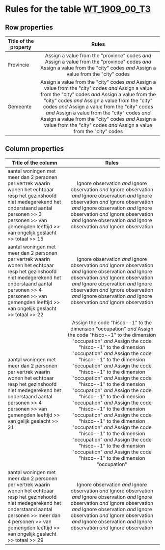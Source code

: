 # Rules for the table [WT_1909_00_T3](https://github.com/cgueret/DataDump/blob/master/xls-marked/WT_1909_00_T3_marked.xls?raw=true)
## Row properties
| Title of the property | Rules |
| --------------------- |:-----:|
| Provincie | Assign a value from the "province" codes *and* Assign a value from the "province" codes *and* Assign a value from the "city" codes *and* Assign a value from the "city" codes |
| Gemeente | Assign a value from the "city" codes *and* Assign a value from the "city" codes *and* Assign a value from the "city" codes *and* Assign a value from the "city" codes *and* Assign a value from the "city" codes *and* Assign a value from the "city" codes *and* Assign a value from the "city" codes *and* Assign a value from the "city" codes *and* Assign a value from the "city" codes *and* Assign a value from the "city" codes |
## Column properties
| Title of the column | Rules |
| --------------------- |:-----:|
| aantal woningen met meer dan 2 personen per vertrek waarin wonen het echtpaar resp het gezinshoofd niet medegerekend het onderstaand aantal personen >> 3 personen >> van gemengden leeftijd >> van ongelijk geslacht >> totaal >> 15 | Ignore observation *and* Ignore observation *and* Ignore observation *and* Ignore observation *and* Ignore observation *and* Ignore observation *and* Ignore observation *and* Ignore observation *and* Ignore observation *and* Ignore observation *and* Ignore observation *and* Ignore observation |
| aantal woningen met meer dan 2 personen per vertrek waarin wonen het echtpaar resp het gezinshoofd niet medegerekend het onderstaand aantal personen >> 4 personen >> van gemengden leeftijd >> van ongelijk geslacht >> totaal >> 22 | Ignore observation *and* Ignore observation *and* Ignore observation *and* Ignore observation *and* Ignore observation *and* Ignore observation *and* Ignore observation *and* Ignore observation *and* Ignore observation *and* Ignore observation *and* Ignore observation *and* Ignore observation |
| aantal woningen met meer dan 2 personen per vertrek waarin wonen het echtpaar resp het gezinshoofd niet medegerekend het onderstaand aantal personen >> 4 personen >> van gemengden leeftijd >> van gelijk geslacht >> 21 | Assign the code "hisco--1" to the dimension "occupation" *and* Assign the code "hisco--1" to the dimension "occupation" *and* Assign the code "hisco--1" to the dimension "occupation" *and* Assign the code "hisco--1" to the dimension "occupation" *and* Assign the code "hisco--1" to the dimension "occupation" *and* Assign the code "hisco--1" to the dimension "occupation" *and* Assign the code "hisco--1" to the dimension "occupation" *and* Assign the code "hisco--1" to the dimension "occupation" *and* Assign the code "hisco--1" to the dimension "occupation" *and* Assign the code "hisco--1" to the dimension "occupation" *and* Assign the code "hisco--1" to the dimension "occupation" *and* Assign the code "hisco--1" to the dimension "occupation" |
| aantal woningen met meer dan 2 personen per vertrek waarin wonen het echtpaar resp het gezinshoofd niet medegerekend het onderstaand aantal personen >> meer dan 4 personen >> van gemengden leeftijd >> van ongelijk geslacht >> totaal >> 29 | Ignore observation *and* Ignore observation *and* Ignore observation *and* Ignore observation *and* Ignore observation *and* Ignore observation *and* Ignore observation *and* Ignore observation *and* Ignore observation *and* Ignore observation *and* Ignore observation *and* Ignore observation |
